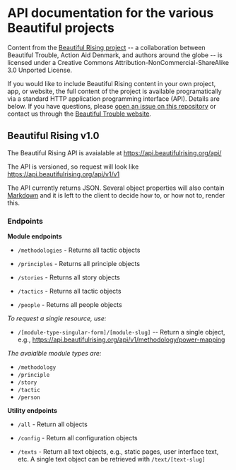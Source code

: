 # API documentation for the various Beautiful projects

Content from the [Beautiful Rising project](https://beautifulrising.org/) -- a collaboration between Beautiful Trouble, Action Aid Denmark, and authors around the globe -- is licensed under a Creative Commons Attribution-NonCommercial-ShareAlike 3.0 Unported License.

If you would like to include Beautiful Rising content in your own project, app, or website, the full content of the project is available programatically via a standard HTTP application programming interface (API). Details are below. If you have questions, please [open an issue on this repository](https://github.com/BeautifulTrouble/api-docs/issues) or contact us through the [Beautiful Trouble website](http://beautifultrouble.org/).

## Beautiful Rising v1.0

The Beautiful Rising API is avaialable at https://api.beautifulrising.org/api/

The API is versioned, so request will look like https://api.beautifulrising.org/api/v1/v1

The API currently returns JSON. Several object properties will also contain [Markdown](http://daringfireball.net/projects/markdown/) and it is left to the client to decide how to, or how not to, render this.

### Endpoints

**Module endpoints**

* `/methodologies` - Returns all tactic objects

* `/principles` - Returns all principle objects

* `/stories` - Returns all story objects

* `/tactics` - Returns all tactic objects

* `/people` - Returns all people objects

_To request a single resource, use:_

* `/[module-type-singular-form]/[module-slug]` -- Return a single object, e.g., https://api.beautifulrising.org/api/v1/methodology/power-mapping 

_The avaialble module types are:_

* `/methodology`
* `/principle`
* `/story`
* `/tactic`
* `/person`


**Utility endpoints**

* `/all` - Return all objects

* `/config` - Return all configuration objects

* `/texts` - Return all text objects, e.g., static pages, user interface text, etc. A single text object can be retrieved with `/text/[text-slug]`





